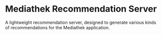 # Mediathek Recommendation Server

A lightweight recommendation server, designed to generate various kinds of recommendations for the Mediathek application.
